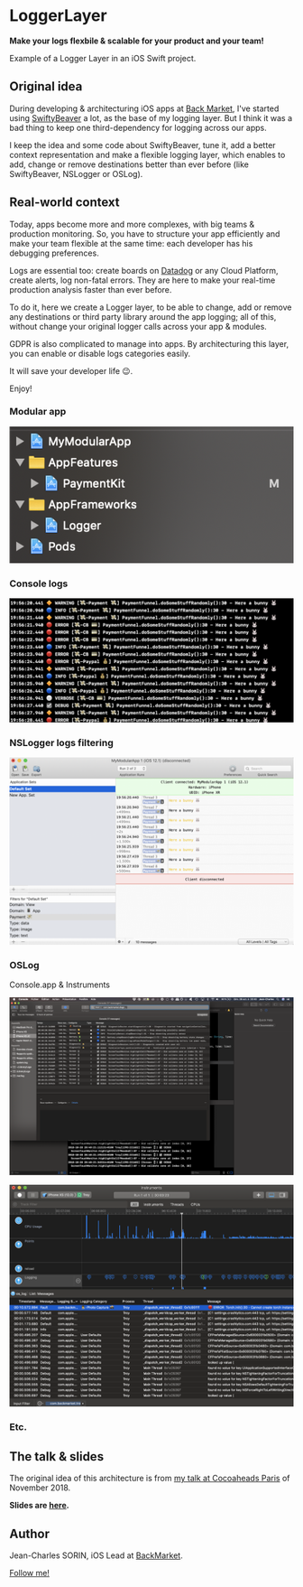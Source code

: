# LoggerLayer

**Make your logs flexbile &amp; scalable for your product and your team!**

Example of a Logger Layer in an iOS Swift project. 

## Original idea

During developing & architecturing iOS apps at [Back Market](https://www.backmarket.com), I've started using [SwiftyBeaver](https://github.com/SwiftyBeaver/SwiftyBeaver) a lot, as the base of my logging layer. But I think it was a bad thing to keep one third-dependency for logging across our apps.

I keep the idea and some code about SwiftyBeaver, tune it, add a better context representation and make a flexible logging layer, which enables to add, change or remove destinations better than ever before (like SwiftyBeaver, NSLogger or OSLog).

## Real-world context

Today, apps become more and more complexes, with big teams & production monitoring. 
So, you have to structure your app efficiently and make your team flexible at the same time: each developer has his debugging preferences.

Logs are essential too: create boards on [Datadog](https://www.datadoghq.com/) or any Cloud Platform, create alerts, log non-fatal errors. They are here to make your real-time production analysis faster than ever before.

To do it, here we create a Logger layer, to be able to change, add or remove any destinations or third party library around the app logging; all of this, without change your original logger calls across your app & modules.

GDPR is also complicated to manage into apps. By architecturing this layer, you can enable or disable logs categories easily. 

It will save your developer life 😉.

Enjoy!


### Modular app

![](./resources/project-structure.png)

### Console logs

![](./resources/project-console-log.png)

### NSLogger logs filtering

![](./resources/nslogger.png)

### OSLog

Console.app & Instruments

![](./resources/console-app.png)

![](./resources/instruments.png)

### Etc.

## The talk & slides

The original idea of this architecture is from [my talk at Cocoaheads Paris](https://www.meetup.com/fr-FR/CocoaHeads-Paris/events/fgvkkqyxpblb/) of November 2018.

**Slides are [here](https://speakerdeck.com/bill350/flexible-and-scalable-logs-on-ios).**

## Author

Jean-Charles SORIN, iOS Lead at [BackMarket](https://www.backmarket.com).

[Follow me!](https://twitter.com/jcsorin)